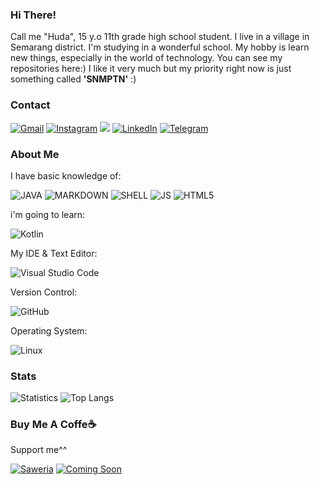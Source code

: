 ### Hi There!
Call me "Huda", 15 y.o 11th grade high school student. I live in a village in Semarang district. I'm studying in a wonderful school. My hobby is learn new things, especially in the world of technology. You can see my repositories here:) I like it very much but my priority right now is just something called **'SNMPTN'** :)


### Contact

[![Gmail](https://img.shields.io/badge/Gmail-D14836?style=for-the-badge&logo=gmail&logoColor=white
)](mailto:saya@khuirulhuda.my.id) [![Instagram](https://img.shields.io/badge/Instagram-E4405F?style=for-the-badge&logo=instagram&logoColor=white
)](https://instagram.com/khuirul_huda) ![](https://dcbadge.vercel.app/api/shield/694850450410700831?theme=clean)
[![LinkedIn](https://img.shields.io/badge/linkedin-%230077B5.svg?style=for-the-badge&logo=linkedin&logoColor=white)](https://id.linkedin.com/in/muhammad-khuirul-huda)
[![Telegram](https://img.shields.io/badge/Telegram-2CA5E0?style=for-the-badge&logo=telegram&logoColor=white)](https://t.me/khuirul_huda)

### About Me

I have basic knowledge of:

![JAVA](https://img.shields.io/badge/Java-ED8B00?style=for-the-badge&logo=java&logoColor=white
)
![MARKDOWN](https://img.shields.io/badge/Markdown-000000?style=for-the-badge&logo=markdown&logoColor=White
) ![SHELL](https://img.shields.io/badge/Shell_Script-121011?style=for-the-badge&logo=gnu-bash&logoColor=white
)
 ![JS](https://img.shields.io/badge/JavaScript-F7DF1E?style=for-the-badge&logo=javascript&logoColor=black
) ![HTML5](https://img.shields.io/badge/HTML5-E34F26?style=for-the-badge&logo=html5&logoColor=white
)  

i'm going to learn:

![Kotlin](https://img.shields.io/badge/kotlin-%230095D5.svg?style=for-the-badge&logo=kotlin&logoColor=white)


My IDE & Text Editor:

![Visual Studio Code](https://img.shields.io/badge/Visual%20Studio%20Code-0078d7.svg?style=for-the-badge&logo=visual-studio-code&logoColor=white)


Version Control:

![GitHub](https://img.shields.io/badge/github-%23121011.svg?style=for-the-badge&logo=github&logoColor=white)

Operating System:

![Linux](https://img.shields.io/badge/Linux-FCC624?style=for-the-badge&logo=linux&logoColor=black)


### Stats

![Statistics](https://github-readme-stats.vercel.app//api?username=Khuirul-Huda&show_icons=true&count_private=true&hide_title=true&bg_color=30,e96443,904e95&title_color=fff&text_color=FFF)
![Top Langs](https://github-readme-stats.vercel.app/api/top-langs/?username=Khuirul-Huda&langs_count=10&layout=compact)


### Buy Me A Coffe☕
Support me^^

[![Saweria](https://img.shields.io/badge/SAWERIA.co-green?style=for-the-badge)](https://saweria.co/khuirulhuda)
[![Coming Soon](https://img.shields.io/badge/TRAKTEER.ID-green?style=for-the-badge)](https://trakteer.id/khuirul_huda/tip)
